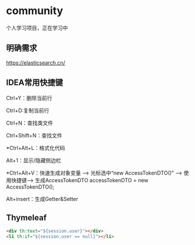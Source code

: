 # community

个人学习项目，正在学习中

## 明确需求

https://elasticsearch.cn/

## IDEA常用快捷键

Ctrl+Y：删除当前行

Ctrl+D:复制当前行

Ctrl+N：查找类文件

Ctrl+Shift+N：查找文件

*Ctrl+Alt+L：格式化代码

Alt+1：显示/隐藏侧边栏

*Ctrl+Alt+V：快速生成对象变量 -->
光标选中“new AccessTokenDTO()” --> 使用快捷键--> 生成AccessTokenDTO accessTokenDTO = new AccessTokenDTO();

Alt+insert：生成Getter&Setter

## Thymeleaf

```html
<div th:text="${session.user}"></div>
<li th:if="${session.user == null}"></li>
```